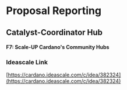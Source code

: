 # Proposal Reporting

## Catalyst-Coordinator Hub

#### F7: Scale-UP Cardano's Community Hubs

### Ideascale Link

[https://cardano.ideascale.com/c/idea/382324](https://cardano.ideascale.com/c/idea/382324)



